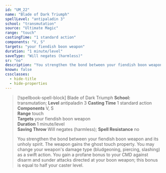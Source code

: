 ```yaml
---
id: "UM_22"
name: "Blade of Dark Triumph"
spellLevel: "antipaladin 3"
school: "transmutation"
source: "Ultimate Magic"
range: "touch"
castingTime: "1 standard action"
components: "V, S"
targets: "your fiendish boon weapon"
duration: "1 minute/level"
saveType: "Will negates (harmless)"
sr: "no"
description: "You strengthen the bond between your fiendish boon weapon and its unholy spirit. The weapon gains the ghost touch property.  You may change your weapon's damage type (bludgeoning, piercing, slashing) as a swift action. You gain a profane bonus to your CMD against disarm and sunder attacks directed at your boon weapon; this bonus is equal to half your caster level."
known: false
cssclasses:
  - hide-title
  - hide-properties
---
```


> [!spellbook-spell-block] Blade of Dark Triumph
> **School:** transmutation; **Level** antipaladin 3
> **Casting Time** 1 standard action  
> **Components** V, S  
> **Range** touch  
> **Targets** your fiendish boon weapon  
> **Duration** 1 minute/level  
> **Saving Throw** Will negates (harmless); **Spell Resistance** no
> 
> You strengthen the bond between your fiendish boon weapon and its unholy spirit. The weapon gains the ghost touch property.  You may change your weapon's damage type (bludgeoning, piercing, slashing) as a swift action. You gain a profane bonus to your CMD against disarm and sunder attacks directed at your boon weapon; this bonus is equal to half your caster level.